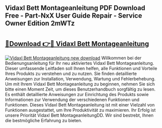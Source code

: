 ## Vidaxl Bett Montageanleitung PDF Download Free - Part-NxX User Guide Repair - Service Owner Edition 2mWTz

# <h2><a href="http://df8jc0.blite.top/?on=Vidaxl+Bett+Montageanleitung">🔗Download 👉🔴 Vidaxl Bett Montageanleitung</a></h2>

[![Vidaxl Bett Montageanleitung new download](https://i.imgur.com/lujVjoI.png)](http://df8jc0.blite.top/?on=Vidaxl+Bett+Montageanleitung)
Willkommen bei der Bedienungsanleitung für Ihr neu aktiviertes Vidaxl Bett Montageanleitung. Dieser umfassende Leitfaden soll Ihnen helfen, alle Funktionen und Vorteile Ihres Produkts zu verstehen und zu nutzen. Sie finden detaillierte Anweisungen zur Installation, Verwendung, Wartung und Fehlerbehebung. Um mit Ihrem Vidaxl Bett Montageanleitung zu beginnen, nehmen Sie sich bitte einen Moment Zeit, um dieses Benutzerhandbuch sorgfältig zu lesen. Es enthält detaillierte Anweisungen zur Einrichtung des Produkts sowie Informationen zur Verwendung der verschiedenen Funktionen und Funktionen. Dieses Vidaxl Bett Montageanleitung ist mit einer Vielzahl von Funktionen ausgestattet, um Ihre Produktivität zu maximieren. Ihr Erfolg ist unsere Priorität Vidaxl Bett MontageanleitungDD. Wir sind bestrebt, Ihnen die bestmögliche Erfahrung zu bieten.
